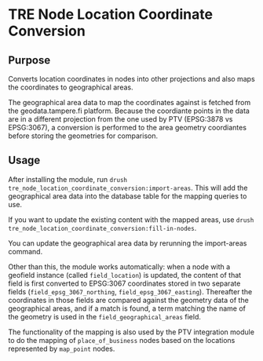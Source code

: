 # TRE Node Location Coordinate Conversion

## Purpose

Converts location coordinates in nodes into other projections and also maps the
coordinates to geographical areas.

The geographical area data to map the coordinates against is fetched from the
geodata.tampere.fi platform. Because the coordiante points in the data are in a
different projection from the one used by PTV (EPSG:3878 vs EPSG:3067), a
conversion is performed to the area geometry coordiantes before storing the
geometries for comparison.

## Usage

After installing the module, run
`drush  tre_node_location_coordinate_conversion:import-areas`. This will add
the geographical area data into the database table for the mapping queries to
use.

If you want to update the existing content with the mapped areas, use
`drush tre_node_location_coordinate_conversion:fill-in-nodes`.

You can update the geographical area data by rerunning the import-areas
command.

Other than this, the module works automatically: when a node with a geofield
instance (called `field_location`) is updated, the content of that field is
first converted to EPSG:3067 coordinates stored in two separate fields
(`field_epsg_3067_northing`, `field_epsg_3067_easting`). Thereafter the
coordinates in those fields are compared against the geometry data of the
geographical areas, and if a match is found, a term matching the name of the
geometry is used in the `field_geographical_areas` field.

The functionality of the mapping is also used by the PTV integration module to
do the mapping of `place_of_business` nodes based on the locations represented
by `map_point` nodes.
